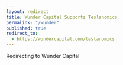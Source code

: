 ```yaml
---
layout: redirect
title: Wunder Capital Supports Teslanomics
permalink: "/wunder"
published: true
redirect_to:
  - https://wundercapital.com/teslanomics
---
```

Redirecting to Wunder Capital
